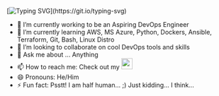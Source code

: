[![Typing SVG](https://readme-typing-svg.herokuapp.com?color=%2336BCF7&center=true&vCenter=true&width=600&lines=Hi+there+👋,+I+am+Rahim;+Welcome+to+My+Profile!;Aspiring+Cloud+And+DevOps+Engineer;Always+learning+new+things+;)](https://git.io/typing-svg)

- 🔭 I’m currently working to be an Aspiring DevOps Engineer
- 🌱 I’m currently learning AWS, MS Azure, Python, Dockers, Ansible, Terraform, Git, Bash, Linux Distro
- 👯 I’m looking to collaborate on cool DevOps tools and skills
- 💬 Ask me about ... Anything
- 📫 How to reach me: Check out my <a href="https://www.linkedin.com/in/abdulrahim79/"><img src="https://img.shields.io/badge/LinkedIn-blue?style=for-the-badge&logo=linkedin&labelColor=blue" height=25></a>
- 😄 Pronouns: He/Him
- ⚡ Fun fact: Psstt! I am half human... ;) Just kidding... I think...
